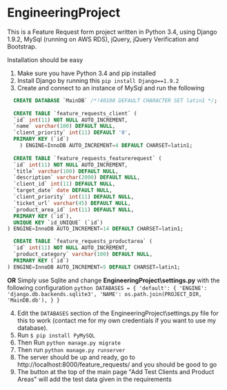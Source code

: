 # EngineeringProject

This is a Feature Request form project written in Python 3.4, using Django 1.9.2, MySql (running on AWS RDS), jQuery, jQuery Verification and Bootstrap.

Installation should be easy

1. Make sure you have Python 3.4 and pip installed
2. Install Django by running this ```pip install Django==1.9.2```
3. Create and connect to an instance of MySql and run the following
  ```SQL
    CREATE DATABASE `MainDB` /*!40100 DEFAULT CHARACTER SET latin1 */;
    
    CREATE TABLE `feature_requests_client` (
    `id` int(11) NOT NULL AUTO_INCREMENT,
    `name` varchar(100) DEFAULT NULL,
    `client_priority` int(11) DEFAULT '0',
    PRIMARY KEY (`id`)
      ) ENGINE=InnoDB AUTO_INCREMENT=4 DEFAULT CHARSET=latin1;
    
    CREATE TABLE `feature_requests_featurerequest` (
    `id` int(11) NOT NULL AUTO_INCREMENT,
    `title` varchar(100) DEFAULT NULL,
    `description` varchar(2000) DEFAULT NULL,
    `client_id` int(11) DEFAULT NULL,
    `target_date` date DEFAULT NULL,
    `client_priority` int(11) DEFAULT NULL,
    `ticket_url` varchar(45) DEFAULT NULL,
    `product_area_id` int(11) DEFAULT NULL,
    PRIMARY KEY (`id`),
    UNIQUE KEY `id_UNIQUE` (`id`)
  ) ENGINE=InnoDB AUTO_INCREMENT=14 DEFAULT CHARSET=latin1;

    CREATE TABLE `feature_requests_productarea` (
    `id` int(11) NOT NULL AUTO_INCREMENT,
    `product_category` varchar(100) DEFAULT NULL,
    PRIMARY KEY (`id`)
  ) ENGINE=InnoDB AUTO_INCREMENT=5 DEFAULT CHARSET=latin1;
  ```

  **OR** Simply use Sqlite and change __EngineeringProject\settings.py__ with the following configuration
    ```python
DATABASES = {
 'default': {
	'ENGINE': 'django.db.backends.sqlite3',
    'NAME': os.path.join(PROJECT_DIR, 'MainDB.db'),
	}
}
    ```

4. Edit the ```DATABASES``` section of the EngineeringProject\settings.py file for this to work (contact me for my own credentials if you want to use my database).
5. Run ```$ pip install PyMySQL```
6. Then Run ```python manage.py migrate```
7. Then run ```python manage.py runserver```
8. The server should be up and ready, go to http://localhost:8000/feature_requests/ and you should be good to go
9. The button at the top of the main page "Add Test Clients and Product Areas" will add the test data given in the requirements
